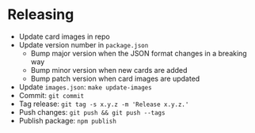 # Releasing

- Update card images in repo
- Update version number in `package.json`
  - Bump major version when the JSON format changes in a breaking way
  - Bump minor version when new cards are added
  - Bump patch version when card images are updated
- Update `images.json`: `make update-images`
- Commit: `git commit`
- Tag release: `git tag -s x.y.z -m 'Release x.y.z.'`
- Push changes: `git push && git push --tags`
- Publish package: `npm publish`
